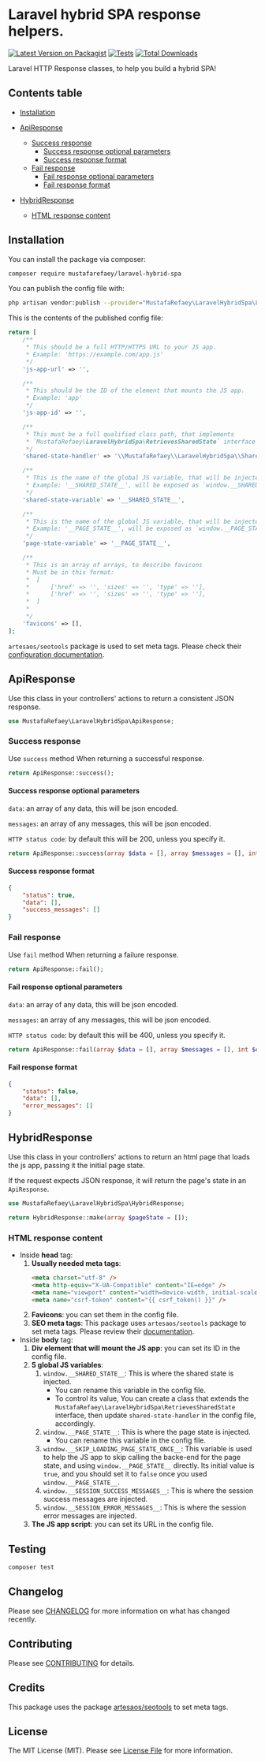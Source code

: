 # Laravel hybrid SPA response helpers.

[![Latest Version on Packagist](https://img.shields.io/packagist/v/mustafarefaey/laravel-hybrid-spa.svg?style=flat-square)](https://packagist.org/packages/mustafarefaey/laravel-hybrid-spa)
[![Tests](https://github.com/mustafarefaey/laravel-hybrid-spa/workflows/Tests/badge.svg?branch=master)](https://github.com/mustafarefaey/laravel-hybrid-spa/actions?query=branch%3Amaster+workflow%3ATests)
[![Total Downloads](https://img.shields.io/packagist/dt/mustafarefaey/laravel-hybrid-spa.svg?style=flat-square)](https://packagist.org/packages/mustafarefaey/laravel-hybrid-spa)

Laravel HTTP Response classes, to help you build a hybrid SPA!

## Contents table

-   [Installation](#installation)

-   [ApiResponse](#apiresponse)

    -   [Success response](#success-response)
        -   [Success response optional parameters](#success-response-optional-parameters)
        -   [Success response format](#success-response-format)
    -   [Fail response](#fail-response)
        -   [Fail response optional parameters](#fail-response-optional-parameters)
        -   [Fail response format](#fail-response-format)

-   [HybridResponse](#hybridresponse)
    -   [HTML response content](#html-response-content)

## Installation

You can install the package via composer:

```bash
composer require mustafarefaey/laravel-hybrid-spa
```

You can publish the config file with:

```bash
php artisan vendor:publish --provider="MustafaRefaey\LaravelHybridSpa\LaravelHybridSpaServiceProvider" --tag="config"
```

This is the contents of the published config file:

```php
return [
    /**
     * This should be a full HTTP/HTTPS URL to your JS app.
     * Example: 'https://example.com/app.js'
     */
    'js-app-url' => '',

    /**
     * This should be the ID of the element that mounts the JS app.
     * Example: 'app'
     */
    'js-app-id' => '',

    /**
     * This must be a full qualified class path, that implements
     * `MustafaRefaey\LaravelHybridSpa\RetrievesSharedState` interface
     */
    'shared-state-handler' => '\\MustafaRefaey\\LaravelHybridSpa\\SharedState',

    /**
     * This is the name of the global JS variable, that will be injected with the shared state
     * Example: '__SHARED_STATE__', will be exposed as `window.__SHARED_STATE__`
     */
    'shared-state-variable' => '__SHARED_STATE__',

    /**
     * This is the name of the global JS variable, that will be injected with the page state
     * Example: '__PAGE_STATE__', will be exposed as `window.__PAGE_STATE__`
     */
    'page-state-variable' => '__PAGE_STATE__',

    /**
     * This is an array of arrays, to describe favicons
     * Must be in this format:
     *  [
     *      ['href' => '', 'sizes' => '', 'type' => ''],
     *      ['href' => '', 'sizes' => '', 'type' => ''],
     *  ]
     *
     */
    'favicons' => [],
];
```

`artesaos/seotools` package is used to set meta tags. Please check their [configuration documentation](https://github.com/artesaos/seotools#4-configuration).

## ApiResponse

Use this class in your controllers' actions to return a consistent JSON response.

```php
use MustafaRefaey\LaravelHybridSpa\ApiResponse;
```

### **Success response**

Use `success` method When returning a successful response.

```php
return ApiResponse::success();
```

#### **Success response optional parameters**

`data`: an array of any data, this will be json encoded.

`messages`: an array of any messages, this will be json encoded.

`HTTP status code`: by default this will be 200, unless you specify it.

```php
return ApiResponse::success(array $data = [], array $messages = [], int $code = 200);
```

#### **Success response format**

```json
{
    "status": true,
    "data": [],
    "success_messages": []
}
```

### **Fail response**

Use `fail` method When returning a failure response.

```php
return ApiResponse::fail();
```

#### **Fail response optional parameters**

`data`: an array of any data, this will be json encoded.

`messages`: an array of any messages, this will be json encoded.

`HTTP status code`: by default this will be 400, unless you specify it.

```php
return ApiResponse::fail(array $data = [], array $messages = [], int $code = 400);
```

#### **Fail response format**

```json
{
    "status": false,
    "data": [],
    "error_messages": []
}
```

## HybridResponse

Use this class in your controllers' actions to return an html page that loads the js app, passing it the initial page state.

If the request expects JSON response, it will return the page's state in an `ApiResponse`.

```php
use MustafaRefaey\LaravelHybridSpa\HybridResponse;
```

```php
return HybridResponse::make(array $pageState = []);
```

### HTML response content

-   Inside **head** tag:
    1. **Usually needed meta tags**:
        ```html
        <meta charset="utf-8" />
        <meta http-equiv="X-UA-Compatible" content="IE=edge" />
        <meta name="viewport" content="width=device-width, initial-scale=1" />
        <meta name="csrf-token" content="{{ csrf_token() }}" />
        ```
    2. **Favicons**: you can set them in the config file.
    3. **SEO meta tags**: This package uses `artesaos/seotools` package to set meta tags. Please review their [documentation](https://github.com/artesaos/seotools#usage).
-   Inside **body** tag:
    1. **Div element that will mount the JS app**: you can set its ID in the config file.
    2. **5 global JS variables**:
        1. `window.__SHARED_STATE__`: This is where the shared state is injected.
            - You can rename this variable in the config file.
            - To control its value, You can create a class that extends the `MustafaRefaey\LaravelHybridSpa\RetrievesSharedState` interface,
              then update `shared-state-handler` in the config file, accordingly.
        2. `window.__PAGE_STATE__`: This is where the page state is injected.
            - You can rename this variable in the config file.
        3. `window.__SKIP_LOADING_PAGE_STATE_ONCE__`: This variable is used to help the JS app to skip calling the backe-end for the page state, and using `window.__PAGE_STATE__` directly. Its initial value is `true`, and you should set it to `false` once you used `window.__PAGE_STATE__`.
        4. `window.__SESSION_SUCCESS_MESSAGES__`: This is where the session success messages are injected.
        5. `window.__SESSION_ERROR_MESSAGES__`: This is where the session error messages are injected.
    3. **The JS app script**: you can set its URL in the config file.

## Testing

```bash
composer test
```

## Changelog

Please see [CHANGELOG](CHANGELOG.md) for more information on what has changed recently.

## Contributing

Please see [CONTRIBUTING](.github/CONTRIBUTING.md) for details.

## Credits

This package uses the package [artesaos/seotools](https://github.com/artesaos/seotools) to set meta tags.

## License

The MIT License (MIT). Please see [License File](LICENSE.md) for more information.
